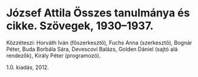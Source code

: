 # József Attila Összes tanulmánya és cikke. Szövegek, 1930–1937.

Közzéteszi: Horváth Iván (főszerkesztő), Fuchs Anna (szerkesztő), Bognár Péter, Buda Borbála Sára, Devescovi Balázs, Golden Dániel (sajtó alá rendezők), Király Péter (programozó).

1.0. kiadás, 2012.
